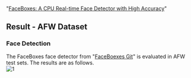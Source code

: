 
"[FaceBoxes: A CPU Real-time Face Detector with High Accuracy](http://cn.arxiv.org/abs/1708.05234)"

## Result - AFW Dataset

### Face Detection

The FaceBoxes face detector from "[FaceBoexes Git](https://github.com/zeusees/FaceBoxes)" is evaluated in AFW test sets. The results are as follows.  
![1](sfd_test_code/AFW/FaceBoxes_Test_AFW.png)
